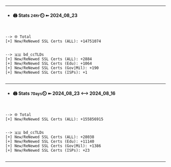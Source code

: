 

---
- #### 🖨️ **Stats** `24Hr`⏲️ ➼ 2024_08_23
```console


--> 🌐 Total
[+] New/ReNewed SSL Certs (ALL): +14751074


--> 🇧🇩 bd_ccTLDs
[+] New/ReNewed SSL Certs (ALL): +2884
[+] New/ReNewed SSL Certs (Edu): +1064
[+] New/ReNewed SSL Certs (Gov|Mil): +190
[+] New/ReNewed SSL Certs (ISPs): +1


```

---
- #### 🖨️ **Stats** `7Days`⏲️ ➼ 2024_08_23 <--> 2024_08_16
```console


--> 🌐 Total
[+] New/ReNewed SSL Certs (ALL): +155856915


--> 🇧🇩 bd_ccTLDs
[+] New/ReNewed SSL Certs (ALL): +28038
[+] New/ReNewed SSL Certs (Edu): +11140
[+] New/ReNewed SSL Certs (Gov|Mil): +1386
[+] New/ReNewed SSL Certs (ISPs): +23


```

---

